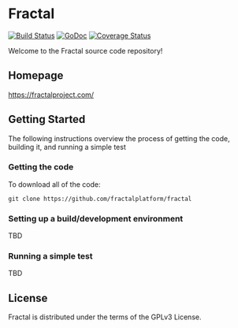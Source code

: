 # Fractal
[![Build Status](https://travis-ci.org/fractalplatform/fractal.svg?branch=master)](https://travis-ci.org/fractalplatform/fractal)
[![GoDoc](https://godoc.org/github.com/fractalplatform/fractal?status.svg)](https://godoc.org/github.com/fractalplatform/fractal)
[![Coverage Status](https://coveralls.io/repos/github/fractalplatform/fractal/badge.svg?branch=master)](https://coveralls.io/github/fractalplatform/fractal?branch=master)

Welcome to the Fractal source code repository!

## Homepage
https://fractalproject.com/



## Getting Started
The following instructions overview the process of getting the code, building it, and running a simple test

### Getting the code
To download all of the code:

`git clone https://github.com/fractalplatform/fractal`

### Setting up a build/development environment
TBD

### Running a simple test
TBD


## License
Fractal is distributed under the terms of the GPLv3 License.

